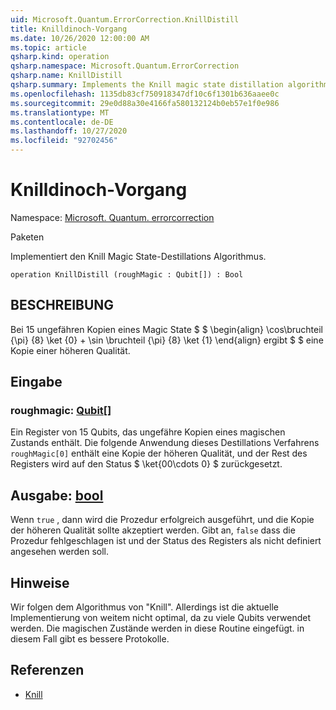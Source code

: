 ```yaml
---
uid: Microsoft.Quantum.ErrorCorrection.KnillDistill
title: Knilldinoch-Vorgang
ms.date: 10/26/2020 12:00:00 AM
ms.topic: article
qsharp.kind: operation
qsharp.namespace: Microsoft.Quantum.ErrorCorrection
qsharp.name: KnillDistill
qsharp.summary: Implements the Knill magic state distillation algorithm.
ms.openlocfilehash: 1135db83cf750918347df10c6f1301b636aaee0c
ms.sourcegitcommit: 29e0d88a30e4166fa580132124b0eb57e1f0e986
ms.translationtype: MT
ms.contentlocale: de-DE
ms.lasthandoff: 10/27/2020
ms.locfileid: "92702456"
---
```

# <a name="knilldistill-operation"></a>Knilldinoch-Vorgang

Namespace: [Microsoft. Quantum. errorcorrection](xref:Microsoft.Quantum.ErrorCorrection)

Paketen [](https://nuget.org/packages/)


Implementiert den Knill Magic State-Destillations Algorithmus.

```qsharp
operation KnillDistill (roughMagic : Qubit[]) : Bool
```


## <a name="description"></a>BESCHREIBUNG

Bei 15 ungefähren Kopien eines Magic State $ $ \begin{align} \cos\bruchteil {\pi} {8} \ket {0} + \sin \bruchteil {\pi} {8} \ket {1} \end{align} ergibt $ $ eine Kopie einer höheren Qualität.

## <a name="input"></a>Eingabe

### <a name="roughmagic--qubit"></a>roughmagic: [Qubit](xref:microsoft.quantum.lang-ref.qubit)[]

Ein Register von 15 Qubits, das ungefähre Kopien eines magischen Zustands enthält. Die folgende Anwendung dieses Destillations Verfahrens `roughMagic[0]` enthält eine Kopie der höheren Qualität, und der Rest des Registers wird auf den Status $ \ket{00\cdots 0} $ zurückgesetzt.



## <a name="output--bool"></a>Ausgabe: [bool](xref:microsoft.quantum.lang-ref.bool)

Wenn `true` , dann wird die Prozedur erfolgreich ausgeführt, und die Kopie der höheren Qualität sollte akzeptiert werden. Gibt an, `false` dass die Prozedur fehlgeschlagen ist und der Status des Registers als nicht definiert angesehen werden soll.

## <a name="remarks"></a>Hinweise

Wir folgen dem Algorithmus von "Knill".
Allerdings ist die aktuelle Implementierung von weitem nicht optimal, da zu viele Qubits verwendet werden.
Die magischen Zustände werden in diese Routine eingefügt. in diesem Fall gibt es bessere Protokolle.

## <a name="references"></a>Referenzen

- [Knill](https://arxiv.org/abs/quant-ph/0402171)